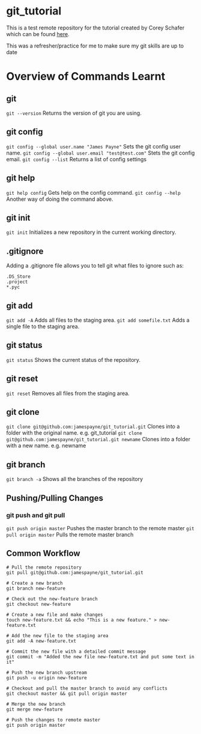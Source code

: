 # git_tutorial

This is a test remote repository for the tutorial created by Corey Schafer which can be found [here](https://www.youtube.com/watch?v=HVsySz-h9r4&t=175s).

This was a refresher/practice for me to make sure my git skills are up to date

# Overview of Commands Learnt

## git

`git --version` Returns the version of git you are using.

## git config

`git config --global user.name "James Payne"` Sets the git config user name.
`git config --global user.email "test@test.com"` Stets the git config email.
`git config --list` Returns a list of config settings

## git help

`git help config` Gets help on the config command.
`git config --help` Another way of doing the command above.

## git init

`git init` Initializes a new repository in the current working directory.

## .gitignore

Adding a .gitignore file allows you to tell git what files to ignore such as:

    .DS_Store
    .project
    *.pyc

## git add

`git add -A` Adds all files to the staging area.
`git add somefile.txt` Adds a single file to the staging area.

## git status

`git status` Shows the current status of the repository.

## git reset

`git reset` Removes all files from the staging area.

## git clone

`git clone git@github.com:jamespayne/git_tutorial.git` Clones into a folder with the original name. e.g. git_tutorial
`git clone git@github.com:jamespayne/git_tutorial.git newname` Clones into a folder with a new name. e.g. newname

## git branch

`git branch -a` Shows all the branches of the repository

## Pushing/Pulling Changes

### git push and git pull

`git push origin master` Pushes the master branch to the remote master
`git pull origin master` Pulls the remote master branch

## Common Workflow

    # Pull the remote repository
    git pull git@github.com:jamespayne/git_tutorial.git

    # Create a new branch
    git branch new-feature

    # Check out the new-feature branch
    git checkout new-feature

    # Create a new file and make changes
    touch new-feature.txt && echo "This is a new feature." > new-feature.txt

    # Add the new file to the staging area
    git add -A new-feature.txt

    # Commit the new file with a detailed commit message
    git commit -m "Added the new file new-feature.txt and put some text in it"

    # Push the new branch upstream
    git push -u origin new-feature

    # Checkout and pull the master branch to avoid any conflicts
    git checkout master && git pull origin master

    # Merge the new branch
    git merge new-feature

    # Push the changes to remote master
    git push origin master
















